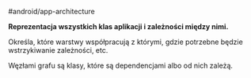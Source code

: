 #android/app-architecture

**Reprezentacja wszystkich klas aplikacji i zależności między nimi.**

Określa, które warstwy współpracują z którymi, gdzie potrzebne będzie wstrzykiwanie zależności, etc.

Węzłami grafu są klasy, które są dependencjami albo od nich zależą.